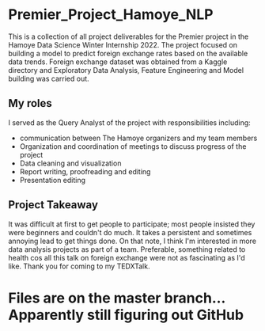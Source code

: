# Premier_Project_Hamoye_NLP
This is a collection of all project deliverables for the Premier project in the Hamoye Data Science Winter Internship 2022. 
The project focused on building a model to predict foreign exchange rates based on the available data trends. Foreign exchange dataset was obtained from a Kaggle directory and Exploratory Data Analysis, Feature Engineering and Model building was carried out.
## My roles
I served as the Query Analyst of the project with responsibilities including:
* communication between The Hamoye organizers and my team members
* Organization and coordination of meetings to discuss progress of the project
* Data cleaning and visualization
* Report writing, proofreading and editing
* Presentation editing
## Project Takeaway
It was difficult at first to get people to participate; most people insisted they were beginners and couldn't do much. It takes a persistent and sometimes annoying lead to get things done. On that note, I think I'm interested in more data analysis projects as part of a team. Preferable, something related to health cos all this talk on foreign exchange were not as fascinating as I'd like.
Thank you for coming to my TEDXTalk.
# Files are on the master branch... Apparently still figuring out GitHub
